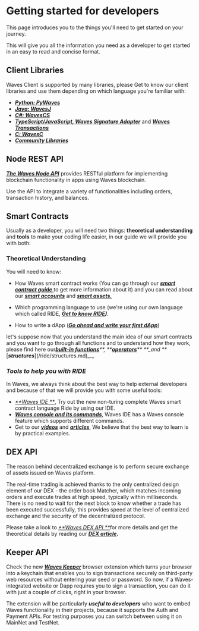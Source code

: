 # Getting started for developers

This page introduces you to the things you'll need to get started on your journey.

This will give you all the information you need as a developer to get started in an easy to read and concise format.

## Client Libraries

Waves Client is supported by many libraries, please Get to know our client libraries and use them depending on which language you're familiar with:

* [_**Python: PyWaves**_](/waves-api-and-sdk/client-libraries/pywaves.md)
* [_**Java: WavesJ**_](/waves-api-and-sdk/client-libraries/wavesj.md)
* [_**C\#: WavesCS**_](/waves-api-and-sdk/client-libraries/wavescs.md)
* [_**TypeScript/JavaScript, Waves Signature Adapter**_](/waves-api-and-sdk/client-libraries/waves-signature-adapter.md) and [_**Waves Transactions**_](#)
* [_**C: WavesC**_](/waves-api-and-sdk/client-libraries/waves-c.md)
* [_**Community Libraries**_](/waves-api-and-sdk/client-libraries/unofficial-libraries.md)

## Node REST API

[_**The Waves Node API**_](/waves-node/node-api.md) provides RESTful platform for implementing blockchain functionality in apps using Waves blockchain.

Use the API to integrate a variety of functionalities including orders, transaction history, and balances.

## Smart Contracts

Usually as a developer, you will need two things: **theoretical understanding** and **tools** to make your coding life easier, in our guide we will provide you with both:

### Theoretical Understanding

You will need to know:

* How Waves smart contract works \(You can go through our [_**smart contract guide**_ ](/smart-contracts/waves-smart-contracts-overview.md)to get more information about it\) and you can read about our [_**smart accounts**_](/smart-contracts/smart-accounts.md) and [_**smart assets.**_](/smart-contracts/smart-assets.md)

* Which programming language to use \(we're using our own language which called RIDE, [_**Get to know RIDE**_](/ride/about-ride.md)_**\)**_.

* How to write a dApp \([_**Go ahead and write your first dApp**_](/smart-contracts/writing-dapps.md)\)

let's suppose now that you understand the main idea of our smart contracts and you want to go through all functions and to understand how they work, please find here our[_**built-in functions**_](/ride/built-in-functions.md)_**, **_[_**operators**_](/ride/operators.md)_** **\_and **_\[_**structures**_\]\(/ride/structures.md\)_**.**\_

### _**Tools to help you with RIDE**_

In Waves, we always think about the best way to help external developers and because of that we will provide you with some useful tools:

* [_**Waves IDE **_](https://ide.wavesplatform.com), Try out the new non-turing complete Waves smart contract language Ride by using our IDE.
* [_**Waves console and its commands**_](/developer-tools/waves-console.md), Waves IDE has a Waves console feature which supports different commands.
* Get to our [_**videos**_](/smart-contracts/video-tutorials.md) and [_**articles**_](/smart-contracts/articles-on-dapps.md), We believe that the best way to learn is by practical examples.

## DEX API

The reason behind decentralized exchange is to perform secure exchange of assets issued on Waves platform.

The real-time trading is achieved thanks to the only centralized design element of our DEX - the order book Matcher, which matches incoming orders and execute trades at high speed, typically within milliseconds. There is no need to wait for the next block to know whether a trade has been executed successfully, this provides speed at the level of centralized exchange and the security of the decentralized protocol.

Please take a look to [_**Waves DEX API **_](/waves-api-and-sdk/dex-api/matcher.md)for more details and get the theoretical details by reading our [_**DEX article**_](/waves-environment/decentralized-cryptocurrency-exchange-dex.md)_**.**_

## Keeper API

Check the new [_**Waves Keeper**_](/waves-api-and-sdk/waves-keeper-api.md) browser extension which turns your browser into a keychain that enables you to sign transactions securely on third-party web resources without entering your seed or password. So now, if a Waves-integrated website or Dapp requires you to sign a transaction, you can do it with just a couple of clicks, right in your browser.

The extension will be particularly _**useful to developers**_ who want to embed Waves functionality in their projects, because it supports the Auth and Payment APIs. For testing purposes you can switch between using it on MainNet and TestNet.
